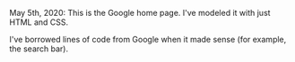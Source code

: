 May 5th, 2020: This is the Google home page. I've modeled it with just HTML and CSS. 

I've borrowed lines of code from Google when it made sense (for example, the search bar).
